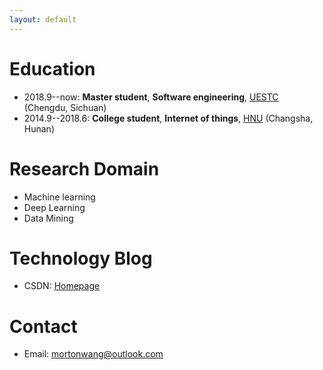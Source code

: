 ```yaml
---
layout: default
---
```


# Education

* 2018.9--now: **Master student**, **Software engineering**, [UESTC](https://en.wikipedia.org/wiki/University_of_Electronic_Science_and_Technology_of_China) (Chengdu, Sichuan)
* 2014.9--2018.6: **College student**, **Internet of things**, [HNU](https://en.wikipedia.org/wiki/Hunan_University) (Changsha, Hunan)

# Research Domain

* Machine learning
* Deep Learning
* Data Mining

# Technology Blog

* CSDN: [Homepage](https://blog.csdn.net/qq_34740599)


# Contact

* Email: mortonwang@outlook.com
